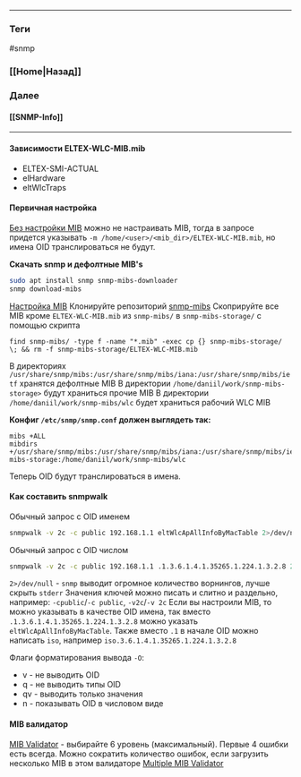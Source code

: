 
---
### Теги
#snmp

### [[Home|Назад]]
### Далее
#### [[SNMP-Info]]
---

#### Зависимости ELTEX-WLC-MIB.mib
* ELTEX-SMI-ACTUAL
* elHardware
* eltWlcTraps
#### Первичная настройка

<u>Без настройки MIB</u>
можно не настраивать MIB, тогда в запросе придется указывать `-m /home/<user>/<mib_dir>/ELTEX-WLC-MIB.mib`, но имена OID транслироваться не будут.

**Скачать snmp и дефолтные MIB's**
```bash unfold
sudo apt install snmp snmp-mibs-downloader
snmp download-mibs
```

<u>Настройка MIB</u>
Клонируйте репозиторий [snmp-mibs](https://gitlab.eltex.loc/ems-group/snmp-mibs)
Скоприруйте все MIB кроме `ELTEX-WLC-MIB.mib` из `snmp-mibs/` в `snmp-mibs-storage/` с помощью скрипта
```shell unfold
find snmp-mibs/ -type f -name "*.mib" -exec cp {} snmp-mibs-storage/ \; && rm -f snmp-mibs-storage/ELTEX-WLC-MIB.mib
```

В директориях `/usr/share/snmp/mibs:/usr/share/snmp/mibs/iana:/usr/share/snmp/mibs/ietf` хранятся дефолтные MIB
В директории `/home/daniil/work/snmp-mibs-storage>` будут храниться прочие MIB
В директории `/home/daniil/work/snmp-mibs/wlc` будет храниться рабочий WLC MIB

**Конфиг `/etc/snmp/snmp.conf` должен выглядеть так:**
```shell unfold
mibs +ALL
mibdirs +/usr/share/snmp/mibs:/usr/share/snmp/mibs/iana:/usr/share/snmp/mibs/ietf:/home/daniil/work/snmp-mibs-storage:/home/daniil/work/snmp-mibs/wlc
```
Теперь OID будут транслироваться в имена.
#### Как составить snmpwalk
Обычный запрос с OID именем
```bash unfold
snmpwalk -v 2c -c public 192.168.1.1 eltWlcApAllInfoByMacTable 2>/dev/null
```

Обычный запрос с OID числом
```bash unfold
snmpwalk -v 2c -c public 192.168.1.1 .1.3.6.1.4.1.35265.1.224.1.3.2.8 2>/dev/null
```

`2>/dev/null`  - `snmp` выводит огромное количество ворнингов, лучше  скрыть `stderr`
Значения ключей можно писать и слитно и раздельно, например: `-cpublic`/`-c public`, `-v2c`/`-v 2c`
Если вы настроили MIB, то можно указывать в качестве OID  имена, так вместо `.1.3.6.1.4.1.35265.1.224.1.3.2.8` можно указать `eltWlcApAllInfoByMacTable`.
Также вместо `.1` в начале OID можно написать `iso`, например `iso.3.6.1.4.1.35265.1.224.1.3.2.8`

Флаги форматирования вывода `-O`:
   * v - не выводить OID
   * q - не выводить типы OID
   * qv - выводить только значения
   * n - показывать OID в числовом виде

#### MIB валидатор
[MIB Validator](https://snmp.cs.utwente.nl/ietf/mibs/validate/) - выбирайте 6 уровень (максимальный). Первые 4 ошибки есть всегда.
Можно сократить количество ошибок, если загрузить несколько MIB в этом валидаторе [Multiple MIB Validator](https://snmp.cs.utwente.nl/ietf/mibs/validate/upload.php)

























